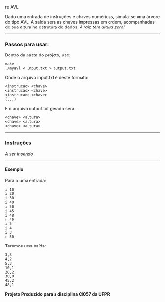 
re AVL

Dado uma entrada de instruções e chaves numéricas, simula-se uma árvore do tipo AVL. A saída será as chaves impressas em ordem, acompanhadas de sua altura na estrutura de dados.
*A raiz tem altura zero!*

------

### Passos para usar:
Dentro da pasta do projeto, use:
```
make 
./myavl < input.txt > output.txt
```
Onde o arquivo input.txt é deste formato:
```
<instrucao> <chave>
<instrucao> <chave>
<instrucao> <chave>
(...)
```
E o arquivo output.txt gerado sera:
```
<chave> <altura>
<chave> <altura>
<chave> <altura>
```
---
### Instruções

*A ser inserido*

---
#### Exemplo
Para o uma entrada: 
```
i 10
i 20
i 30
i 40
i 50
i 45
i 48
r 40
i 5
i 4
i 3
r 50
```
Teremos uma saída:
```
3,3
4,2
5,3
10,1
20,2
30,0
45,2
48,1
```

**Projeto Produzido para a disciplina CI057 da UFPR**
